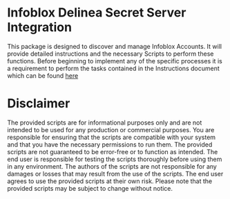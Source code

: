 # Infoblox Delinea Secret Server Integration

This package is designed to discover and manage Infoblox Accounts. It will provide detailed instructions and the necessary Scripts to perform these functions. Before beginning to implement any of the specific processes it is a requirement to perform the tasks contained in the Instructions document which can be found [here](./Instructions.md)

# Disclaimer

The provided scripts are for informational purposes only and are not intended to be used for any production or commercial purposes. You are responsible for ensuring that the scripts are compatible with your system and that you have the necessary permissions to run them. The provided scripts are not guaranteed to be error-free or to function as intended. The end user is responsible for testing the scripts thoroughly before using them in any environment. The authors of the scripts are not responsible for any damages or losses that may result from the use of the scripts. The end user agrees to use the provided scripts at their own risk. Please note that the provided scripts may be subject to change without notice.